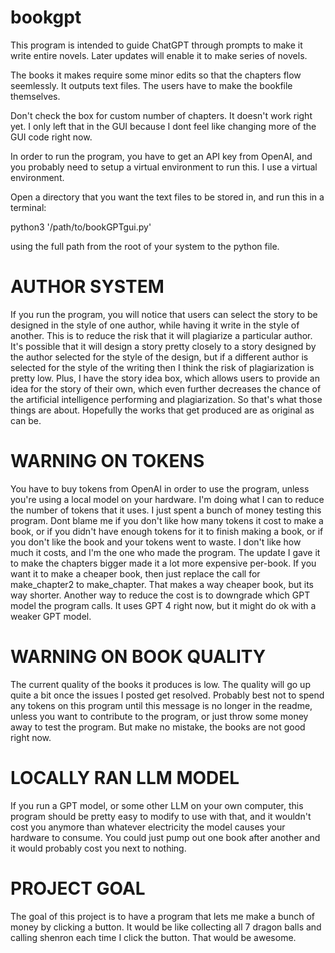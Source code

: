 # bookgpt
This program is intended to guide ChatGPT through prompts to make it write entire novels. Later updates will enable it to make series of novels.

The books it makes require some minor edits so that the chapters flow seemlessly. It outputs text files. The users have to make the bookfile themselves. 


Don't check the box for custom number of chapters. It doesn't work right yet. I only left that in the GUI because I dont feel like changing more of the GUI code right now.

In order to run the program, you have to get an API key from OpenAI, and you probably need to setup a virtual environment to run this. I use a virtual environment.

Open a directory that you want the text files to be stored in, and run this in a terminal:

python3 '/path/to/bookGPTgui.py'

using the full path from the root of your system to the python file.

# AUTHOR SYSTEM
If you run the program, you will notice that users can select the story to be designed in the style of one author, while having it write in the style of another. This is to reduce the risk that it will plagiarize a particular author. It's possible that it will design a story pretty closely to a story designed by the author selected for the style of the design, but if a different author is selected for the style of the writing then I think the risk of plagiarization is pretty low. Plus, I have the story idea box, which allows users to provide an idea for the story of their own, which even further decreases the chance of the artificial intelligence performing and plagiarization. So that's what those things are about. Hopefully the works that get produced are as original as can be.

# WARNING ON TOKENS
You have to buy tokens from OpenAI in order to use the program, unless you're using a local model on your hardware. I'm doing what I can to reduce the number of tokens that it uses. I just spent a bunch of money testing this program. Dont blame me if you don't like how many tokens it cost to make a book, or if you didn't have enough tokens for it to finish making a book, or if you don't like the book and your tokens went to waste. I don't like how much it costs, and I'm the one who made the program. The update I gave it to make the chapters bigger made it a lot more expensive per-book. If you want it to make a cheaper book, then just replace the call for make_chapter2 to make_chapter. That makes a way cheaper book, but its way shorter. Another way to reduce the cost is to downgrade which GPT model the program calls. It uses GPT 4 right now, but it might do ok with a weaker GPT model.


# WARNING ON BOOK QUALITY
The current quality of the books it produces is low. The quality will go up quite a bit once the issues I posted get resolved. Probably best not to spend any tokens on this program until this message is no longer in the readme, unless you want to contribute to the program, or just throw some money away to test the program. But make no mistake, the books are not good right now.

# LOCALLY RAN LLM MODEL
If you run a GPT model, or some other LLM on your own computer, this program should be pretty easy to modify to use with that, and it wouldn't cost you anymore than whatever electricity the model causes your hardware to consume. You could just pump out one book after another and it would probably cost you next to nothing.




# PROJECT GOAL
The goal of this project is to have a program that lets me make a bunch of money by clicking a button. It would be like collecting all 7 dragon balls and calling shenron each time I click the button. That would be awesome. 
